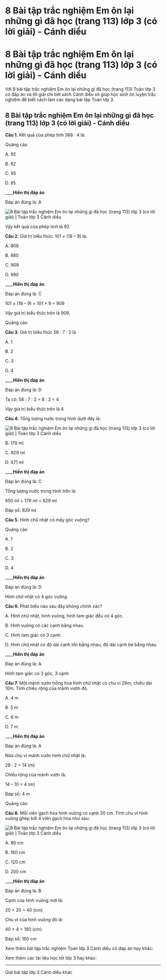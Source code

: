 # 8 Bài tập trắc nghiệm Em ôn lại những gì đã học (trang 113) lớp 3 (có lời giải) - Cánh diều

# 8 Bài tập trắc nghiệm Em ôn lại những gì đã học (trang 113) lớp 3 (có lời giải) - Cánh diều

Với 8 bài tập trắc nghiệm Em ôn lại những gì đã học (trang 113) Toán lớp 3 có đáp án và lời giải chi tiết sách Cánh diều sẽ giúp học sinh ôn luyện trắc nghiệm để biết cách làm các dạng bài tập Toán lớp 3.

## 8 Bài tập trắc nghiệm Em ôn lại những gì đã học (trang 113) lớp 3 (có lời giải) - Cánh diều

**Câu 1.** Kết quả của phép tính 368 : 4 là:

Quảng cáo

A. 92

B. 82

C. 95

D. 85

____**Hiển thị đáp án**

Đáp án đúng là: A

![8 Bài tập trắc nghiệm Em ôn lại những gì đã học \(trang 113\) lớp 3 \(có lời giải\) | Toán lớp 3 Cánh diều](https://vietjack.com/toan-3-cd/images/trac-nghiem-em-on-lai-nhung-gi-da-hoc-trang-113.PNG)

Vậy kết quả của phép tính là 92

**Câu 2.** Giá trị biểu thức: 101 × (18 – 9) là:

A. 808

B. 880

C. 909

D. 990

____**Hiển thị đáp án**

Đáp án đúng là: C

101 × (18 – 9) = 101 × 9 = 909

Vậy giá trị biểu thức trên là 909.

Quảng cáo

**Câu 3.** Giá trị biểu thức 56 : 7 : 2 là

A. 1

B. 2

C. 3

D. 4

____**Hiển thị đáp án**

Đáp án đúng là: D

Ta có: 56 : 7 : 2 = 8 : 2 = 4

Vậy giá trị biểu thức trên là 4

**Câu 4.** Tổng lượng nước trong hình dưới đây là:

![8 Bài tập trắc nghiệm Em ôn lại những gì đã học \(trang 113\) lớp 3 \(có lời giải\) | Toán lớp 3 Cánh diều](https://vietjack.com/toan-3-cd/images/trac-nghiem-em-on-lai-nhung-gi-da-hoc-trang-113-a.PNG)

B. 179 ml

C. 829 ml

D. 471 ml

____**Hiển thị đáp án**

Đáp án đúng là: C

Tổng lượng nước trong hình trên là:

650 ml + 179 ml = 829 ml

Đáp số: 829 ml

**Câu 5.** Hình chữ nhật có mấy góc vuông?

Quảng cáo

A. 1

B. 2

C. 3

D. 4

____**Hiển thị đáp án**

Đáp án đúng là: D

Hình chữ nhật có 4 góc vuông.

**Câu 6.** Phát biểu nào sau đây không chính xác?

A. Hình chữ nhật, hình vuông, hình tam giác đều có 4 góc.

B. Hình vuông có các cạnh bằng nhau.

C. Hình tam giác có 3 cạnh.

D. Hình chữ nhật có độ dài cạnh lớn bằng nhau, độ dài cạnh bé bằng nhau.

____**Hiển thị đáp án**

Đáp án đúng là: A

Hình tam giác có 3 góc, 3 cạnh

**Câu 7.** Một mảnh vườn trồng hoa hình chữ nhật có chu vi 28m, chiều dài 10m. Tính chiều rộng của mảnh vườn đó.

A. 4 m

B. 5 m

C. 6 m

D. 7 m

____**Hiển thị đáp án**

Đáp án đúng là: A

Nửa chu vi mảnh vườn hình chữ nhật là:

28 : 2 = 14 (m)

Chiều rộng của mảnh vườn là:

14 – 10 = 4 (m)

Đáp số: 4 m

Quảng cáo

**Câu 8.** Mỗi viên gạch hoa hình vuông có cạnh 20 cm. Tính chu vi hình vuông ghép bởi 4 viên gạch hoa như sau:

![8 Bài tập trắc nghiệm Em ôn lại những gì đã học \(trang 113\) lớp 3 \(có lời giải\) | Toán lớp 3 Cánh diều](https://vietjack.com/toan-3-cd/images/trac-nghiem-em-on-lai-nhung-gi-da-hoc-trang-113-1.PNG)

A. 80 cm

B. 160 cm

C. 120 cm

D. 200 cm

____**Hiển thị đáp án**

Đáp án đúng là: B

Cạnh của hình vuông mới là:

20 + 20 = 40 (cm)

Chu vi của hình vuông đó là:

40 × 4 = 160 (cm)

Đáp số: 160 cm

Xem thêm bài tập trắc nghiệm Toán lớp 3 Cánh diều có đáp án hay khác:

Xem thêm các tài liệu học tốt lớp 3 hay khác:

* * *

Giải bài tập lớp 3 Cánh diều khác
